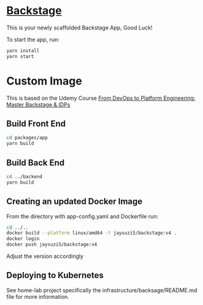 # [Backstage](https://backstage.io)

This is your newly scaffolded Backstage App, Good Luck!

To start the app, run:

```sh
yarn install
yarn start
```

# Custom Image
This is based on the Udemy Course [From DevOps to Platform Engineering: Master Backstage & IDPs](https://www.udemy.com/course/from-devops-to-platform-engineering-master-backstage-idps/?utm_campaign=email&utm_medium=email&utm_source=sendgrid.com)

## Build Front End
```bash
cd packages/app
yarn build
```

## Build Back End
```bash
cd ../backend
yarn build
```

## Creating an updated Docker Image
From the directory with app-config.yaml and Dockerfile run:

```bash
cd ../..
docker build --platform linux/amd64 -t jaysuzi5/backstage:v4 .
docker login
docker push jaysuzi5/backstage:v4
```
Adjust the version accordingly

## Deploying to Kubernetes
See home-lab project specifically the infrastructure/backsage/README.md file for more information.
